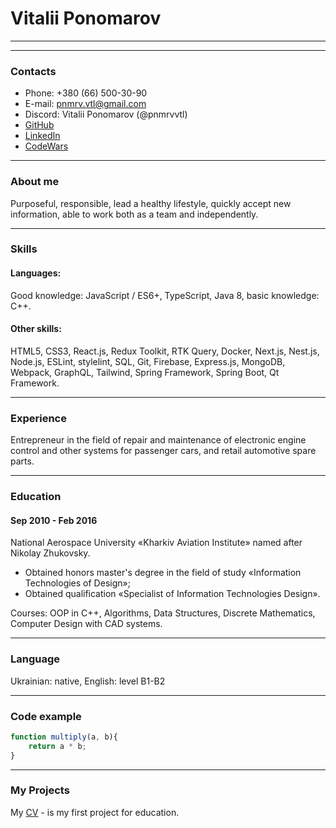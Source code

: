 # Vitalii Ponomarov
___________________
-------------------

### Contacts

* Phone: +380 (66) 500-30-90
* E-mail: pnmrv.vtl@gmail.com
* Discord: Vitalii Ponomarov (@pnmrvvtl)
* [GitHub](https://github.com/pnmrvvtl)
* [LinkedIn](https://www.linkedin.com/in/vitalii-ponomarov-289039237/)
* [CodeWars](https://www.codewars.com/users/pnmrvvtl/)
----------------
### About me
Purposeful, responsible, lead a healthy lifestyle, quickly accept new information, able to work both as a team and independently.
_______________
### Skills
#### Languages:
Good knowledge: JavaScript / ES6+, TypeScript, Java 8, basic knowledge: C++.

#### Other skills:
HTML5, CSS3, React.js, Redux Toolkit, RTK Query, Docker,  Next.js, Nest.js, Node.js, ESLint, stylelint, SQL, Git, Firebase, Express.js, MongoDB,  Webpack, GraphQL, Tailwind, Spring Framework, Spring Boot, Qt Framework.
_______________

### Experience
Entrepreneur in the field of repair and maintenance of electronic engine control and other systems for passenger cars, and retail automotive spare parts.
_______________
### Education

#### Sep 2010 - Feb 2016

National Aerospace University «Kharkiv Aviation Institute» named after Nikolay Zhukovsky.
- Obtained honors master's degree in the field of study «Information Technologies of Design»;
- Obtained qualification «Specialist of Information Technologies Design».

Courses: OOP in C++, Algorithms, Data Structures, Discrete Mathematics, Computer Design with CAD systems.
_______________
### Language

Ukrainian: native, English: level B1-B2
_______________
### Code example

```javascript
function multiply(a, b){
    return a * b;
}
```
_______________
### My Projects
My [CV](https://pnmrvvtl.github.io/rsschool-cv/cv) - is my first project for education.
